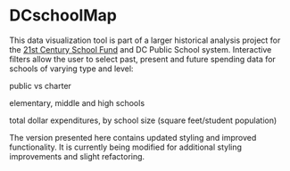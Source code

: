 # DCschoolMap
This data visualization tool is part of a larger historical analysis project for the [21st Century School Fund](http://www.21csf.org/csf-home/) and DC Public School system.  Interactive filters allow the user to select past, present and future spending data for schools of varying type and level:


public vs charter

elementary, middle and high schools

total dollar expenditures, by school size (square feet/student population)


The version presented here contains updated styling and improved functionality. It is currently being modified for additional styling improvements and slight refactoring.
